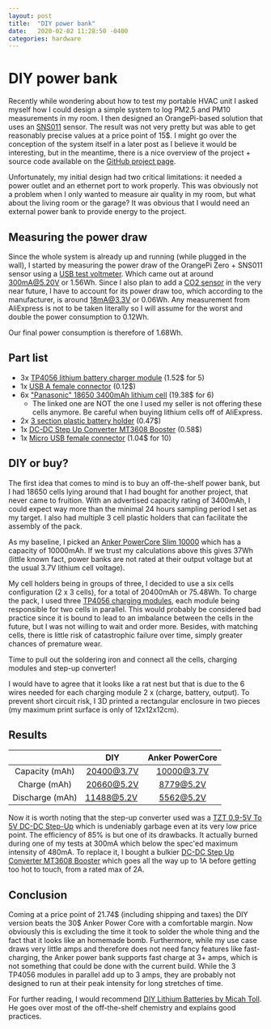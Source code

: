```yaml
---
layout: post
title:  "DIY power bank"
date:   2020-02-02 11:28:50 -0400
categories: hardware
---
```


# DIY power bank

Recently while wondering about how to test my portable HVAC unit I asked myself how I could design a simple system to log PM2.5 and PM10 measurements in my room. I then designed an OrangePi-based solution that uses an [SNS011](https://www.aliexpress.com/item/32724933436.html) sensor. The result was not very pretty but was able to get reasonably precise values at a price point of 15$. I might go over the conception of the system itself in a later post as I believe it would be interesting, but in the meantime, there is a nice overview of the project + source code available on the [GitHub project page](https://github.com/Belval/air-quality-station).

Unfortunately, my initial design had two critical limitations: it needed a power outlet and an ethernet port to work properly. This was obviously not a problem when I only wanted to measure air quality in my room, but what about the living room or the garage? It was obvious that I would need an external power bank to provide energy to the project.

## Measuring the power draw

Since the whole system is already up and running (while plugged in the wall), I started by measuring the power draw of the OrangePi Zero + SNS011 sensor using a [USB test voltmeter](https://www.aliexpress.com/item/32571512709.html). Which came out at around 300mA@5.20V or 1.56Wh. Since I also plan to add a [CO2 sensor](https://www.aliexpress.com/item/32706795833.html) in the very near future, I have to account for its power draw too, which according to the manufacturer, is around 18mA@3.3V or 0.06Wh. Any measurement from AliExpress is not to be taken literally so I will assume for the worst and double the power consumption to 0.12Wh.

Our final power consumption is therefore of 1.68Wh.

## Part list

- 3x [TP4056 lithium battery charger module](https://www.aliexpress.com/item/32797834680.html) (1.52$ for 5)
- 1x [USB A female connector](https://www.aliexpress.com/item/Micro-Mini-USB-USB-A-Male-USB-2-0-3-0-A-Female-USB-B-Connector/33045236019.html) (0.12$)
- 6x ["Panasonic" 18650 3400mAh lithium cell](https://www.aliexpress.com/item/33016517000.html) (19.38$ for 6)
    - The linked one are NOT the one I used my seller is not offering these cells anymore. Be careful when buying lithium cells off of AliExpress.
- 2x [3 section plastic battery holder](https://www.aliexpress.com/item/33038284120.html) (0.47$)
- 1x [DC-DC Step Up Converter MT3608 Booster](https://www.aliexpress.com/item/32970333618.html) (0.58$)
- 1x [Micro USB female connector](https://www.aliexpress.com/item/4000484202812.html) (1.04$ for 10)

## DIY or buy?

The first idea that comes to mind is to buy an off-the-shelf power bank, but I had 18650 cells lying around that I had bought for another project, that never came to fruition. With an advertised capacity rating of 3400mAh, I could expect way more than the minimal 24 hours sampling period I set as my target. I also had multiple 3 cell plastic holders that can facilitate the assembly of the pack.

As my baseline, I picked an [Anker PowerCore Slim 10000](https://www.amazon.ca/Anker-Ultra-Compact-High-Speed-VoltageBoost-Technology/dp/B07QXV6N1B) which has a capacity of 10000mAh. If we trust my calculations above this gives 37Wh (little known fact, power banks are not rated at their output voltage but at the usual 3.7V lithium cell voltage).

My cell holders being in groups of three, I decided to use a six cells configuration (2 x 3 cells), for a total of 20400mAh or 75.48Wh. To charge the pack, I used three [TP4056 charging modules](https://www.aliexpress.com/item/32797834680.html), each module being responsible for two cells in parallel. This would probably be considered bad practice since it is bound to lead to an imbalance between the cells in the future, but I was not willing to wait and order more. Besides, with matching cells, there is little risk of catastrophic failure over time, simply greater chances of premature wear.

Time to pull out the soldering iron and connect all the cells, charging modules and step-up converter!

I would have to agree that it looks like a rat nest but that is due to the 6 wires needed for each charging module 2 x (charge, battery, output). To prevent short circuit risk, I 3D printed a rectangular enclosure in two pieces (my maximum print surface is only of 12x12x12cm).

## Results

<center>

| | DIY | Anker PowerCore |
|:-----:|:-----:|:-----:|
| Capacity (mAh) | 20400@3.7V | 10000@3.7V |
| Charge (mAh) | 20660@5.2V | 8779@5.2V |
| Discharge (mAh) | 11488@5.2V | 5562@5.2V |

</center>

Now it is worth noting that the step-up converter used was a [TZT 0.9-5V To 5V DC-DC Step-Up](https://www.aliexpress.com/item/32807311456.html) which is undeniably garbage even at its very low price point. The efficiency of 85% is but one of its drawbacks. It actually burned during one of my tests at 300mA which below the spec'ed maximum intensity of 480mA. To replace it, I bought a bulkier [DC-DC Step Up Converter MT3608 Booster](https://www.aliexpress.com/item/32970333618.html) which goes all the way up to 1A before getting too hot to touch, from a rated max of 2A.

## Conclusion

Coming at a price point of 21.74$ (including shipping and taxes) the DIY version beats the 30$ Anker Power Core with a comfortable margin. Now obviously this is excluding the time it took to solder the whole thing and the fact that it looks like an homemade bomb. Furthermore, while my use case draws very little amps and therefore does not need fancy features like fast-charging, the Anker power bank supports fast charge at 3+ amps, which is not something that could be done with the current build. While the 3 TP4056 modules in parallel add up to 3 amps, they are probably not designed to run at their peak intensity for long stretches of time.

For further reading, I would recommend [DIY Lithium Batteries by Micah Toll](https://www.amazon.ca/DIY-Lithium-Batteries-Build-Battery/dp/0989906701). He goes over most of the off-the-shelf chemistry and explains good practices.



